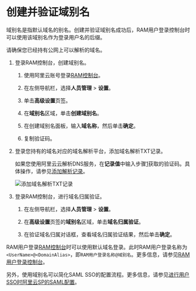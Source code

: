 # 创建并验证域别名

域别名是指默认域名的别名。创建并验证域别名成功后，RAM用户登录控制台时可以使用该域别名作为登录用户名的后缀。

请确保您已经持有公网上可以解析的域名。

1.  登录RAM控制台，创建域别名。

    1.  使用阿里云账号登录[RAM控制台](https://ram.console.aliyun.com/)。

    2.  在左侧导航栏，选择**人员管理** \> **设置**。

    3.  单击**高级设置**页签。

    4.  在**域别名**区域，单击**创建域别名**。

    5.  在创建域别名面板，输入**域名称**，然后单击**确定**。

    6.  复制验证码。

2.  登录您持有的域名对应的域名解析平台，添加域名解析TXT记录。

    如果您使用阿里云云解析DNS服务，在**记录值**中输入步骤[1](#step_i79_zjw_ai1)获取的验证码。具体操作，请参见[添加解析记录](https://www.alibabacloud.com/help/faq-detail/29725.html)。

    ![添加域名解析TXT记录](https://static-aliyun-doc.oss-accelerate.aliyuncs.com/assets/img/zh-CN/0600788951/p131551.png)

3.  登录RAM控制台，进行域名归属验证。

    1.  在左侧导航栏，选择**人员管理** \> **设置**。

    2.  在**高级设置**页签的**域别名**区域，单击**域名归属验证**。

    3.  在验证域名归属对话框，查看域名归属验证结果，然后单击**确定**。


RAM用户登录[RAM控制台](https://signin.alibabacloud.com/login.htm)时可以使用默认域名登录。此时RAM用户登录名称为`<UserName>@<DomainAlias>`，即`RAM用户登录名称@域别名`。更多信息，请参见[RAM用户登录控制台](/intl.zh-CN/用户管理/登录管理/RAM用户登录控制台.md)。

另外，使用域别名可以简化SAML SSO的配置流程。更多信息，请参见[进行用户SSO时阿里云SP的SAML配置](/intl.zh-CN/单点登录管理（SSO）/用户SSO/进行用户SSO时阿里云SP的SAML配置.md)。

